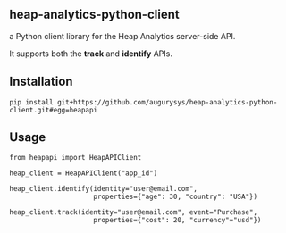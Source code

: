 heap-analytics-python-client
----------------------------

a Python client library for the Heap Analytics server-side API.

It supports both the **track** and **identify** APIs.

Installation
------------
```
pip install git+https://github.com/augurysys/heap-analytics-python-client.git#egg=heapapi
```

Usage
-----
```
from heapapi import HeapAPIClient

heap_client = HeapAPIClient("app_id")

heap_client.identify(identity="user@email.com",
                     properties={"age": 30, "country": "USA"})

heap_client.track(identity="user@email.com", event="Purchase",
                     properties={"cost": 20, "currency"="usd"})
```
